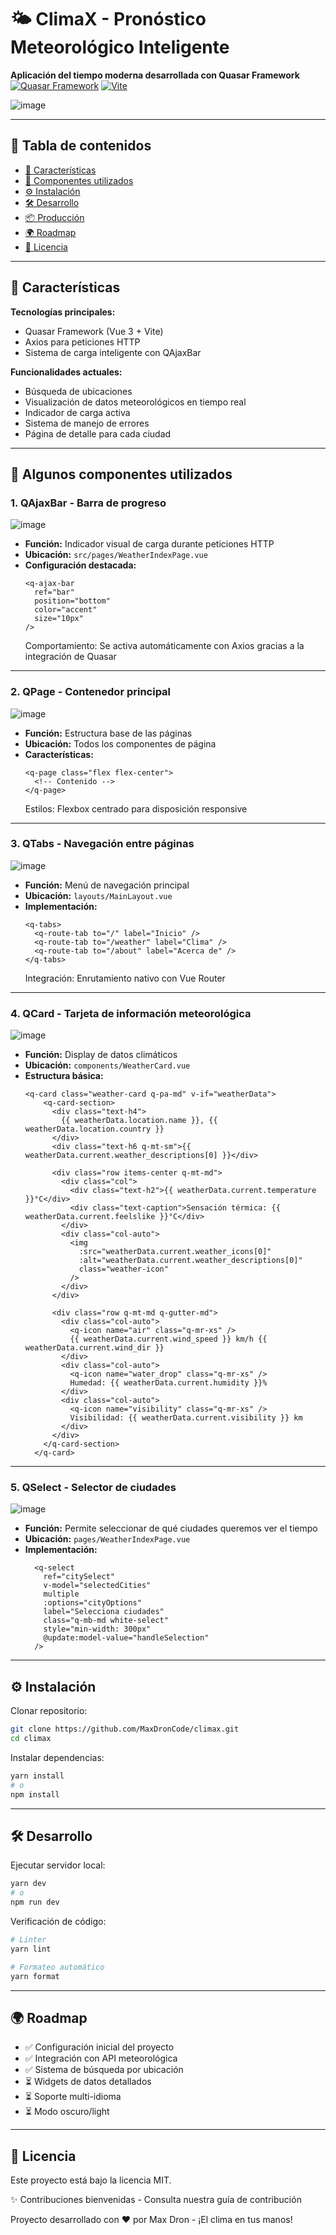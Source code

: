 # 🌤️ ClimaX - Pronóstico Meteorológico Inteligente

**Aplicación del tiempo moderna desarrollada con Quasar Framework**  
[![Quasar Framework](https://img.shields.io/badge/Quasar-1976D2?style=flat&logo=quasar&logoColor=white)](https://quasar.dev)
[![Vite](https://img.shields.io/badge/Vite-646CFF?style=flat&logo=vite&logoColor=white)](https://vitejs.dev)

![image](https://github.com/user-attachments/assets/62d4de93-945d-4dc7-9942-c62b744cfe0a)


---

## 📑 Tabla de contenidos

- [🚀 Características](#-características)
- [🧩 Componentes utilizados](#-componentes-utilizados)
- [⚙️ Instalación](#️-instalación)
- [🛠 Desarrollo](#-desarrollo)
- [📦 Producción](#-producción)
- [🌍 Roadmap](#-roadmap)
- [📄 Licencia](#-licencia)

---

## 🚀 Características

**Tecnologías principales:**
- Quasar Framework (Vue 3 + Vite)
- Axios para peticiones HTTP
- Sistema de carga inteligente con QAjaxBar

**Funcionalidades actuales:**
- Búsqueda de ubicaciones
- Visualización de datos meteorológicos en tiempo real
- Indicador de carga activa
- Sistema de manejo de errores
- Página de detalle para cada ciudad

---

## 🧩 Algunos componentes utilizados

### 1. QAjaxBar - Barra de progreso
![image](https://github.com/user-attachments/assets/e8fc8385-b882-4890-892f-18e8e4e886e3)


- **Función:** Indicador visual de carga durante peticiones HTTP  
- **Ubicación:** `src/pages/WeatherIndexPage.vue`  
- **Configuración destacada:**
  ```vue
  <q-ajax-bar 
    ref="bar" 
    position="bottom" 
    color="accent" 
    size="10px"
  />
  ```
  Comportamiento: Se activa automáticamente con Axios gracias a la integración de Quasar

---

### 2. QPage - Contenedor principal
![image](https://github.com/user-attachments/assets/758d45a4-4da0-42f4-bc94-e5ec3b72000b)


- **Función:** Estructura base de las páginas  
- **Ubicación:** Todos los componentes de página  
- **Características:**
  ```vue
  <q-page class="flex flex-center">
    <!-- Contenido -->
  </q-page>
  ```
  Estilos: Flexbox centrado para disposición responsive

---

### 3. QTabs - Navegación entre páginas
![image](https://github.com/user-attachments/assets/6ede8672-1393-4031-a869-cf98d539be96)


- **Función:** Menú de navegación principal  
- **Ubicación:** `layouts/MainLayout.vue`  
- **Implementación:**
  ```vue
  <q-tabs>
    <q-route-tab to="/" label="Inicio" />
    <q-route-tab to="/weather" label="Clima" />
    <q-route-tab to="/about" label="Acerca de" />
  </q-tabs>
  ```
  Integración: Enrutamiento nativo con Vue Router

---

### 4. QCard - Tarjeta de información meteorológica
![image](https://github.com/user-attachments/assets/d94cf2fe-85b4-4fd5-9768-6a6b5628d552)

- **Función:** Display de datos climáticos  
- **Ubicación:** `components/WeatherCard.vue`  
- **Estructura básica:**
  ```vue
  <q-card class="weather-card q-pa-md" v-if="weatherData">
      <q-card-section>
        <div class="text-h4">
          {{ weatherData.location.name }}, {{ weatherData.location.country }}
        </div>
        <div class="text-h6 q-mt-sm">{{ weatherData.current.weather_descriptions[0] }}</div>

        <div class="row items-center q-mt-md">
          <div class="col">
            <div class="text-h2">{{ weatherData.current.temperature }}°C</div>
            <div class="text-caption">Sensación térmica: {{ weatherData.current.feelslike }}°C</div>
          </div>
          <div class="col-auto">
            <img
              :src="weatherData.current.weather_icons[0]"
              :alt="weatherData.current.weather_descriptions[0]"
              class="weather-icon"
            />
          </div>
        </div>

        <div class="row q-mt-md q-gutter-md">
          <div class="col-auto">
            <q-icon name="air" class="q-mr-xs" />
            {{ weatherData.current.wind_speed }} km/h {{ weatherData.current.wind_dir }}
          </div>
          <div class="col-auto">
            <q-icon name="water_drop" class="q-mr-xs" />
            Humedad: {{ weatherData.current.humidity }}%
          </div>
          <div class="col-auto">
            <q-icon name="visibility" class="q-mr-xs" />
            Visibilidad: {{ weatherData.current.visibility }} km
          </div>
        </div>
      </q-card-section>
    </q-card>
  ```

---

### 5. QSelect - Selector de ciudades
![image](https://github.com/user-attachments/assets/67935f7e-31bf-40a6-9d4a-389b5176d075)


- **Función:** Permite seleccionar de qué ciudades queremos ver el tiempo  
- **Ubicación:** `pages/WeatherIndexPage.vue`  
- **Implementación:**
  ```vue
    <q-select
      ref="citySelect"
      v-model="selectedCities"
      multiple
      :options="cityOptions"
      label="Selecciona ciudades"
      class="q-mb-md white-select"
      style="min-width: 300px"
      @update:model-value="handleSelection"
    />
  ```

---


## ⚙️ Instalación

Clonar repositorio:

```bash
git clone https://github.com/MaxDronCode/climax.git
cd climax
```

Instalar dependencias:

```bash
yarn install
# o
npm install
```

---

## 🛠 Desarrollo

Ejecutar servidor local:

```bash
yarn dev
# o
npm run dev
```

Verificación de código:

```bash
# Linter
yarn lint

# Formateo automático
yarn format
```


---

## 🌍 Roadmap

- ✅ Configuración inicial del proyecto  
- ✅ Integración con API meteorológica  
- ✅ Sistema de búsqueda por ubicación  
- ⏳ Widgets de datos detallados  
- ⏳ Soporte multi-idioma  
- ⏳ Modo oscuro/light  

---

## 📄 Licencia

Este proyecto está bajo la licencia MIT.

✨ Contribuciones bienvenidas - Consulta nuestra guía de contribución

Proyecto desarrollado con ❤️ por Max Dron - ¡El clima en tus manos!
